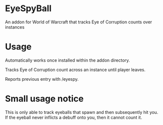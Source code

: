 # EyeSpyBall

An addon for World of Warcraft that tracks Eye of Corruption counts over instances

# Usage

Automatically works once installed within the addon directory.

Tracks Eye of Corruption count across an instance until player leaves.

Reports previous entry with /eyespy.

# Small usage notice

This is only able to track eyeballs that spawn and then subsequently hit you. If the eyeball never inflicts a debuff onto you, then it cannot count it.
